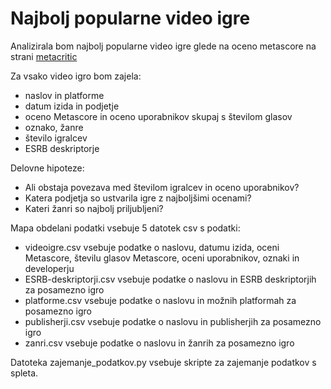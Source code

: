 # Najbolj popularne video igre

Analizirala bom najbolj popularne video igre glede na oceno metascore na strani [metacritic](https://www.metacritic.com/browse/games/score/metascore/all)

Za vsako video igro bom zajela:
* naslov in platforme
* datum izida in podjetje
* oceno Metascore in oceno uporabnikov skupaj s številom glasov
* oznako, žanre
* število igralcev
* ESRB deskriptorje

Delovne hipoteze:
* Ali obstaja povezava med številom igralcev in oceno uporabnikov?
* Katera podjetja so ustvarila igre z najboljšimi ocenami?
* Kateri žanri so najbolj priljubljeni?

Mapa obdelani podatki vsebuje 5 datotek csv s podatki:
* videoigre.csv vsebuje podatke o naslovu, datumu izida, oceni Metascore, številu glasov Metascore, oceni uporabnikov, oznaki in developerju
* ESRB-deskriptorji.csv vsebuje podatke o naslovu in ESRB deskriptorjih za posamezno igro
* platforme.csv vsebuje podatke o naslovu in možnih platformah za posamezno igro
* publisherji.csv vsebuje podatke o naslovu in publisherjih za posamezno igro
* zanri.csv vsebuje podatke o naslovu in žanrih za posamezno igro

Datoteka zajemanje_podatkov.py vsebuje skripte za zajemanje podatkov s spleta.
